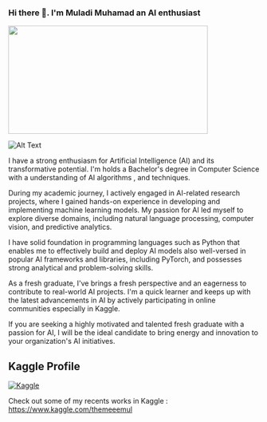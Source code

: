 ### Hi there 👋. I'm Muladi Muhamad an AI enthusiast

<img src="https://media.giphy.com/media/mCRJDo24UvJMA/giphy.gif" width="400" height="217">


![Alt Text](https://media.giphy.com/media/mCRJDo24UvJMA/giphy.gif)


I have a strong enthusiasm for Artificial Intelligence (AI) and its transformative potential. I'm holds a Bachelor's degree in Computer Science with a understanding of AI algorithms , and techniques.

During my academic journey, I actively engaged in AI-related research projects, where I gained hands-on experience in developing and implementing machine learning models. My passion for AI led myself to explore diverse domains, including natural language processing, computer vision, and predictive analytics.

I have solid foundation in programming languages such as Python that enables me to effectively build and deploy AI models also well-versed in popular AI frameworks and libraries, including PyTorch, and possesses strong analytical and problem-solving skills.

As a fresh graduate, I've brings a fresh perspective and an eagerness to contribute to real-world AI projects. I'm a quick learner and keeps up with the latest advancements in AI by actively participating in online communities especially in Kaggle.


If you are seeking a highly motivated and talented fresh graduate with a passion for AI, I will be the ideal candidate to bring energy and innovation to your organization's AI initiatives.

## Kaggle Profile

[![Kaggle](https://img.shields.io/badge/Kaggle-themeeemul-blue)](https://www.kaggle.com/themeeemul)

Check out some of my recents works in Kaggle : https://www.kaggle.com/themeeemul

<!--
**Muladi-Prog/Muladi-Prog** is a ✨ _special_ ✨ repository because its `README.md` (this file) appears on your GitHub profile.

Here are some ideas to get you started:

- 🔭 I’m currently working on ...
- 🌱 I’m currently learning ...
- 👯 I’m looking to collaborate on ...
- 🤔 I’m looking for help with ...
- 💬 Ask me about ...
- 📫 How to reach me: ...
- 😄 Pronouns: ...
- ⚡ Fun fact: ...
-->

